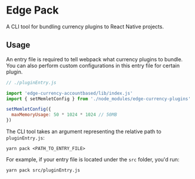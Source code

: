 # Edge Pack

A CLI tool for bundling currency plugins to React Native projects.

## Usage
An entry file is required to tell webpack what currency plugins to bundle. You can also perform custom configurations in this entry file for certain plugin.

```js
// ./pluginEntry.js

import 'edge-currency-accountbased/lib/index.js'
import { setMemletConfig } from './node_modules/edge-currency-plugins'

setMemletConfig({
  maxMemoryUsage: 50 * 1024 * 1024 // 50MB
})
```

The CLI tool takes an argument representing the relative path to `pluginEntry.js`:
```
yarn pack <PATH_TO_ENTRY_FILE>
```


For example, if your entry file is located under the `src` folder, you'd run:
```
yarn pack src/pluginEntry.js
```
